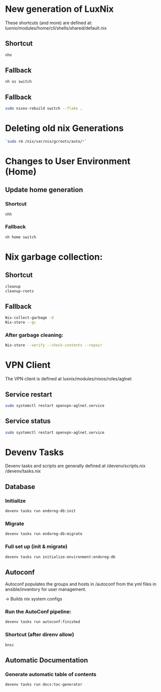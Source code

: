 # New generation of LuxNix

These shortcuts (and more) are defined at:
luxnix/modules/home/cli/shells/shared/default.nix

## Shortcut
```bash
nho
```

## Fallback

```bash
nh os switch
```

## Fallback

```bash
sudo nixos-rebuild switch --flake .
```

# Deleting old nix Generations

```bash
`sudo rm /nix/var/nix/gcroots/auto/*`
```

# Changes to User Environment (Home)

## Update home generation

### Shortcut

```bash
nhh
```

### Fallback

```bash
nh home switch
```

# Nix garbage collection:

## Shortcut
```bash
cleanup
cleanup-roots
```

## Fallback

```bash
Nix-collect-garbage -d
Nix-store --gc
```

### After garbage cleaning:

```bash
Nix-store --verify --check-contents --repair
```

# VPN Client

The VPN client is defined at
luxnix/modules/nixos/roles/aglnet

## Service restart

```bash
sudo systemctl restart openvpn-aglnet.service
```

## Service status

```bash
sudo systemctl restart openvpn-aglnet.service
```

# Devenv Tasks

Devenv tasks and scripts are generally defined at 
/devenv/scripts.nix
/devenv/tasks.nix

## Database

### Initialize

```bash
devenv tasks run endoreg-db:init
```

### Migrate

```bash
devenv tasks run endoreg-db:migrate
```

### Full set up (init & migrate)

```bash
devenv tasks run initialize-environment:endoreg-db
```

## Autoconf

Autoconf populates the groups and hosts in /autoconf from the yml files in ansible/inventory for user management.

-> Builds nix system configs

### Run the AutoConf pipeline:

```bash
devenv tasks run autoconf:finished
```

### Shortcut (after direnv allow)

```bash
bnsc
```

## Automatic Documentation

### Generate automatic table of contents

```bash
devenv tasks run docs:toc-generator
```